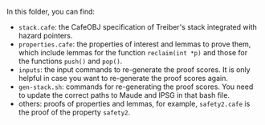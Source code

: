 In this folder, you can find:
- `stack.cafe`: the CafeOBJ specification of Treiber's stack integrated with hazard pointers.
- `properties.cafe`: the properties of interest and lemmas to prove them, which include lemmas for the function `reclaim(int *p)` and those for the functions `push()` and `pop()`.
- `inputs`: the input commands to re-generate the proof scores. It is only helpful in case you want to re-generate the proof scores again.
- `gen-stack.sh`: commands for re-generating the proof scores. You need to update the correct paths to Maude and IPSG in that bash file.
- others: proofs of properties and lemmas, for example, `safety2.cafe` is the proof of the property `safety2`.
